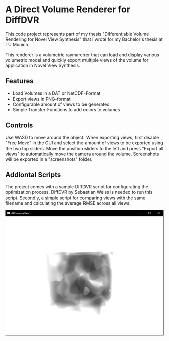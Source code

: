 # A Direct Volume Renderer for DiffDVR

This code project represents part of my thesis "Differentiable Volume Rendering for Novel View Synthesis"
that I wrote for my Bachelor's thesis at TU Munich.

This renderer is a volumetric raymarcher that can load and display various volumetric model
and quickly export multiple views of the volume for application in Novel View Synthesis.

## Features
- Load Volumes in a DAT or NetCDF-Format
- Export views in PNG-format
- Configurable amount of views to be generated
- Simple Transfer-Functions to add colors to volumes

## Controls
Use WASD to move around the object. When exporting views, first disable "Free Move" in the GUI and select
the amount of views to be exported using the two top sliders. Move the position sliders to the left and press 
"Export all views" to automatically move the camera around the volume. Screenshots will be exported in a 
"screenshots" folder.

## Addiontal Scripts
The project comes with a sample DiffDVR script for configurating the optimization process. DiffDVR by Sebastian Weiss
is needed to run this script. Secondly, a simple script for comparing views with the same filename and calculating the average RMSE
across all views.


![A screenshot of the program](screenshots/screenshot-2024-07-15%20143013.png)